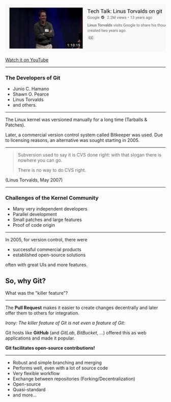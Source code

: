 ![Torvalds Git Talk](torvalds-tech-talk-on-git.png)

[Watch it on YouTube](https://www.youtube.com/watch?v=4XpnKHJAok8)

---

### The Developers of Git

 * Junio C. Hamano
 * Shawn O. Pearce
 * Linus Torvalds
 * and others.


---


The Linux kernel was versioned manually for a long time (Tarballs & Patches).

Later, a commercial version control system called Bitkeeper was used.
Due to licensing reasons, an alternative was sought starting in 2005.


---


> Subversion used to say it is CVS done right:
> with that slogan there is nowhere you can go.
>
> There is no way to do CVS right.

(Linus Torvalds, May 2007)


---

### Challenges of the Kernel Community

 * Many very independent developers
 * Parallel development
 * Small patches and large features
 * Proof of code origin


---

In 2005, for version control, there were

 * successful commercial products
 * established open-source solutions

 often with great UIs and more features.

## So, why Git?

What was the "killer feature"?

---


The **Pull Request**
makes it easier to create changes decentrally and
later offer them to others for integration.

*Irony: The killer feature of Git is not even a feature of Git:*

Git hosts like **GitHub** (and *GitLab*, *BitBucket*, ...) offered this as web applications and made it popular.

**Git facilitates open-source contributions!**


---


  * Robust and simple branching and merging
  * Performs well, even with a lot of source code
  * Very flexible workflow
  * Exchange between repositories (Forking/Decentralization)
  * Open-source
  * Quasi-standard  
  * and more...


